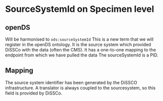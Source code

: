 # SourceSystemId on Specimen level

## openDS
Will be harmonised to `ods:sourceSystemId`
This is a new term that we will register in the openDS ontology.
It is the source system which provided DiSSCo with the data (often the CMS).
It has a one-to-one mapping to the endpoint from which we have pulled the data
The sourceSystemId is a PID.

## Mapping
The source system identifier has been generated by the DiSSCO infrastructure.
A translator is always coupled to the sourcesystem, so this field is provided by DiSSCo.